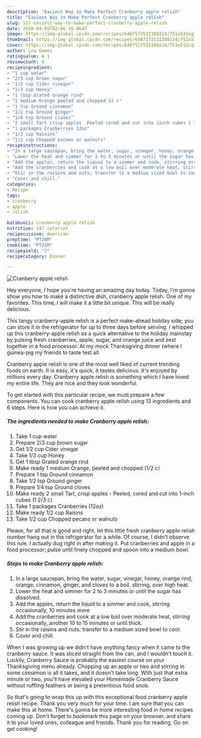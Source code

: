 ```yaml
---
description: "Easiest Way to Make Perfect Cranberry apple relish"
title: "Easiest Way to Make Perfect Cranberry apple relish"
slug: 557-easiest-way-to-make-perfect-cranberry-apple-relish
date: 2020-04-09T02:06:55.064Z
image: https://img-global.cpcdn.com/recipes/6487572531380224/751x532cq70/cranberry-apple-relish-recipe-main-photo.jpg
thumbnail: https://img-global.cpcdn.com/recipes/6487572531380224/751x532cq70/cranberry-apple-relish-recipe-main-photo.jpg
cover: https://img-global.cpcdn.com/recipes/6487572531380224/751x532cq70/cranberry-apple-relish-recipe-main-photo.jpg
author: Lou Gomez
ratingvalue: 4.1
reviewcount: 8
recipeingredient:
- "1 cup water"
- "2/3 cup brown sugar"
- "1/2 cup Cider vinegar"
- "1/3 cup Honey"
- "1 tbsp Grated orange rind"
- "1 medium Orange peeled and chopped 12 c"
- "1 tsp Ground cinnamon"
- "1/2 tsp Ground ginger"
- "1/4 tsp Ground cloves"
- "2 small Tart crisp apples  Peeled cored and cut into 1inch cubes 1 23 c"
- "1 packages Cranberries 12oz"
- "1/2 cup Raisins"
- "1/2 cup Chopped pecans or walnuts"
recipeinstructions:
- "In a large saucepan, bring the water, sugar, vinegar, honey, orange rind, orange, cinnamon, ginger, and cloves to a boil, stirring, over high heat."
- "Lower the heat and simmer for 2 to 3 minutes or until the sugar has dissolved."
- "Add the apples, return the liquid to a simmer and cook, stirring occasionally, 10 minutes more"
- "Add the cranberries and cook at a low boil over moderate heat, stirring occasionally, another 10 to 15 minutes or until thick."
- "Stir in the raisins and nuts; transfer to a medium sized bowl to cool."
- "Cover and chill."
categories:
- Recipe
tags:
- cranberry
- apple
- relish

katakunci: cranberry apple relish 
nutrition: 247 calories
recipecuisine: American
preptime: "PT20M"
cooktime: "PT31M"
recipeyield: "3"
recipecategory: Dinner

---
```



![Cranberry apple relish](https://img-global.cpcdn.com/recipes/6487572531380224/751x532cq70/cranberry-apple-relish-recipe-main-photo.jpg)

Hey everyone, I hope you're having an amazing day today. Today, I'm gonna show you how to make a distinctive dish, cranberry apple relish. One of my favorites. This time, I will make it a little bit unique. This will be really delicious.

This tangy cranberry-apple relish is a perfect make-ahead holiday side; you can store it in the refrigerator for up to three days before serving. I whipped up this cranberry-apple relish as a quick alternative to the holiday mainstay by pulsing fresh cranberries, apple, sugar, and orange juice and zest together in a food processor. At my mock Thanksgiving dinner (where I guinea-pig my friends to taste test all.

Cranberry apple relish is one of the most well liked of current trending foods on earth. It is easy, it's quick, it tastes delicious. It's enjoyed by millions every day. Cranberry apple relish is something which I have loved my entire life. They are nice and they look wonderful.


To get started with this particular recipe, we must prepare a few components. You can cook cranberry apple relish using 13 ingredients and 6 steps. Here is how you can achieve it.

##### The ingredients needed to make Cranberry apple relish:

1. Take 1 cup water
1. Prepare 2/3 cup brown sugar
1. Get 1/2 cup Cider vinegar
1. Take 1/3 cup Honey
1. Get 1 tbsp Grated orange rind
1. Make ready 1 medium Orange, peeled and chopped (1/2 c)
1. Prepare 1 tsp Ground cinnamon
1. Take 1/2 tsp Ground ginger
1. Prepare 1/4 tsp Ground cloves
1. Make ready 2 small Tart, crisp apples - Peeled, cored and cut into 1-inch cubes (1 2/3 c)
1. Take 1 packages Cranberries (12oz)
1. Make ready 1/2 cup Raisins
1. Take 1/2 cup Chopped pecans or walnuts


Please, for all that is good and right, let this little fresh cranberry apple relish number hang out in the refrigerator for a while. Of course, I didn&#39;t observe this rule. I actually dug right in after making it. Put cranberries and apple in a food processor; pulse until finely chopped and spoon into a medium bowl. 

##### Steps to make Cranberry apple relish:

1. In a large saucepan, bring the water, sugar, vinegar, honey, orange rind, orange, cinnamon, ginger, and cloves to a boil, stirring, over high heat.
1. Lower the heat and simmer for 2 to 3 minutes or until the sugar has dissolved.
1. Add the apples, return the liquid to a simmer and cook, stirring occasionally, 10 minutes more
1. Add the cranberries and cook at a low boil over moderate heat, stirring occasionally, another 10 to 15 minutes or until thick.
1. Stir in the raisins and nuts; transfer to a medium sized bowl to cool.
1. Cover and chill.


When I was growing up we didn&#39;t have anything fancy when it came to the cranberry sauce. It was sliced straight from the can, and I wouldn&#39;t touch it. Luckily, Cranberry Sauce is probably the easiest course on your Thanksgiving menu already. Chopping up an apple or two and stirring in some cinnamon is all it takes, and it doesn&#39;t take long. With just that extra minute or two, you&#39;ll have elevated your Homemade Cranberry Sauce without ruffling feathers or being a pretentious food snob. 

So that's going to wrap this up with this exceptional food cranberry apple relish recipe. Thank you very much for your time. I am sure that you can make this at home. There's gonna be more interesting food in home recipes coming up. Don't forget to bookmark this page on your browser, and share it to your loved ones, colleague and friends. Thank you for reading. Go on get cooking!
